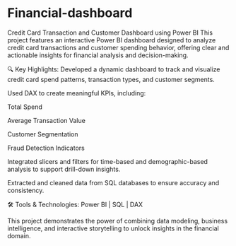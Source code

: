 # Financial-dashboard
Credit Card Transaction and Customer Dashboard using Power BI
This project features an interactive Power BI dashboard designed to analyze credit card transactions and customer spending behavior, offering clear and actionable insights for financial analysis and decision-making.

🔍 Key Highlights:
Developed a dynamic dashboard to track and visualize credit card spend patterns, transaction types, and customer segments.

Used DAX to create meaningful KPIs, including:

Total Spend

Average Transaction Value

Customer Segmentation

Fraud Detection Indicators

Integrated slicers and filters for time-based and demographic-based analysis to support drill-down insights.

Extracted and cleaned data from SQL databases to ensure accuracy and consistency.

🛠️ Tools & Technologies:
Power BI | SQL | DAX

This project demonstrates the power of combining data modeling, business intelligence, and interactive storytelling to unlock insights in the financial domain.

